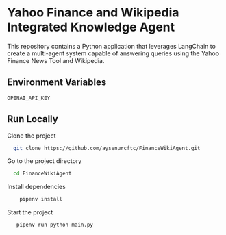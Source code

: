 
# Yahoo Finance and Wikipedia Integrated Knowledge Agent 

This repository contains a Python application that leverages LangChain to create a multi-agent system capable of answering queries using the Yahoo Finance News Tool and Wikipedia.




## Environment Variables


`OPENAI_API_KEY`




## Run Locally

Clone the project

```bash
  git clone https://github.com/aysenurcftc/FinanceWikiAgent.git
```

Go to the project directory

```bash
  cd FinanceWikiAgent
```

Install dependencies

```bash
    pipenv install
```

Start the project

```bash
   pipenv run python main.py

```

